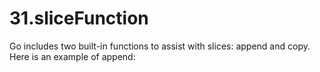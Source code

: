 # 31.sliceFunction
Go includes two built-in functions to assist with slices: append and copy. Here is an example of append:

